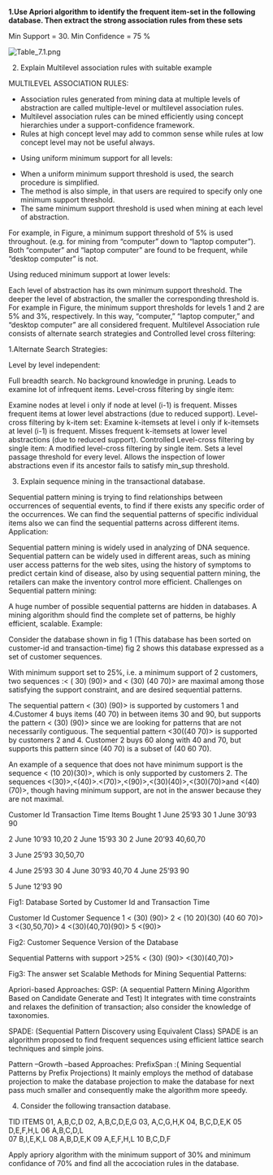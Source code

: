 **1.Use Apriori algorithm to identify the frequent item-set in the following database. Then extract the strong association rules from these sets**

Min Support = 30.  Min Confidence = 75 %

 ![Table_7.1.png](/Images/Table_7.1.png)



2. Explain Multilevel association rules with suitable example 


MULTILEVEL ASSOCIATION RULES:

- Association rules generated from mining data at multiple levels of abstraction are called multiple-level or multilevel association rules.
- Multilevel association rules can be mined efficiently using concept hierarchies under a support-confidence framework.
- Rules at high concept level may add to common sense while rules at low concept level may not be useful always.

* Using uniform minimum support for all levels:
- When a uniform minimum support threshold is used, the search procedure is simplified.
- The method is also simple, in that users are required to specify only one minimum support threshold.
- The same minimum support threshold is used when mining at each level of abstraction.

For example, in Figure, a minimum support threshold of 5% is used throughout.
(e.g. for mining from “computer” down to “laptop computer”).
Both “computer” and “laptop computer” are found to be frequent, while “desktop computer” is not.

Using reduced minimum support at lower levels:

Each level of abstraction has its own minimum support threshold.
The deeper the level of abstraction, the smaller the corresponding threshold is.
For example in Figure, the minimum support thresholds for levels 1 and 2 are 5% and 3%, respectively.
In this way, “computer,” “laptop computer,” and “desktop computer” are all considered frequent.
Multilevel Association rule consists of alternate search strategies and Controlled level cross filtering:

1.Alternate Search Strategies:

Level by level independent:

Full breadth search.
No background knowledge in pruning.
Leads to examine lot of infrequent items.
Level-cross filtering by single item:

Examine nodes at level i only if node at level (i-1) is frequent.
Misses frequent items at lower level abstractions (due to reduced support).
Level-cross filtering by k-item set:
Examine k-itemsets at level i only if k-itemsets at level (i-1) is frequent.
Misses frequent k-itemsets at lower level abstractions (due to reduced support).
Controlled Level-cross filtering by single item:
A modified level-cross filtering by single item.
Sets a level passage threshold for every level.
Allows the inspection of lower abstractions even if its ancestor fails to satisfy min_sup threshold.



3. Explain sequence mining in the transactional database.



Sequential pattern mining is trying to find relationships between occurrences of sequential events, to find if there exists any specific order of the occurrences.
We can find the sequential patterns of specific individual items also we can find the sequential patterns across different items.
Application:

Sequential pattern mining is widely used in analyzing of DNA sequence.
Sequential pattern can be widely used in different areas, such as mining user access patterns for the web sites, using the history of symptoms to predict certain kind of disease, also by using sequential pattern mining, the retailers can make the inventory control more efficient.
Challenges on Sequential pattern mining:

A huge number of possible sequential patterns are hidden in databases.
A mining algorithm should find the complete set of patterns, be highly efficient, scalable.
Example:

Consider the database shown in fig 1 (This database has been sorted on customer-id and transaction-time) fig 2 shows this database expressed as a set of customer sequences.

With minimum support set to 25%, i.e. a minimum support of 2 customers, two sequences :< ( 30) (90)> and < (30) (40 70)> are maximal among those satisfying the support constraint, and are desired sequential patterns.

The sequential pattern < (30) (90)> is supported by customers 1 and 4.Customer 4 buys items (40 70) in between items 30 and 90, but supports the pattern < (30) (90)> since we are looking for patterns that are not necessarily contiguous. The sequential pattern <30((40 70)> is supported by customers 2 and 4. Customer 2 buys 60 along with 40 and 70, but supports this pattern since (40 70) is a subset of (40 60 70).

An example of a sequence that does not have minimum support is the sequence < (10 20)(30)>, which is only supported by customers 2. The sequences <(30)>,<(40)>.<(70)>,<(90)>,<(30)(40)>,<(30)(70)>and <(40)(70)>, though having minimum support, are not in the answer because they are not maximal.

Customer Id	Transaction Time	Items Bought
1               June 25’93              30
1               June 30’93              90

2               June 10’93              10,20
2               June 15’93              30
2               June 20’93              40,60,70

3               June 25’93	        30,50,70

4               June 25’93              30
4               June 30’93              40,70
4               June 25’93              90

5               June 12’93              90


Fig1: Database Sorted by Customer Id and Transaction Time


Customer Id	Customer Sequence
1               < (30) (90)>
2               < (10 20)(30) (40 60 70)>
3               <(30,50,70)>
4               <(30)(40,70)(90)>
5               <(90)>

Fig2: Customer Sequence Version of the Database


Sequential Patterns with support >25%
< (30) (90)>
<(30)(40,70)>

Fig3: The answer set
Scalable Methods for Mining Sequential Patterns:

Apriori-based Approaches:
GSP: (A sequential Pattern Mining Algorithm Based on Candidate Generate and Test) It integrates with time constraints and relaxes the definition of transaction; also consider the knowledge of taxonomies.

SPADE: (Sequential Pattern Discovery using Equivalent Class) SPADE is an algorithm proposed to find frequent sequences using efficient lattice search techniques and simple joins.

Pattern –Growth –based Approaches:
PrefixSpan :( Mining Sequential Patterns by Prefix Projections) It mainly employs the method of database projection to make the database projection to make the database for next pass much smaller and consequently make the algorithm more speedy.



4. Consider the following transaction database.

TID	ITEMS
01,	A,B,C,D
02, 	A,B,C,D,E,G
03,	A,C,G,H,K
04,	B,C,D,E,K
05	D,E,F,H,L
06	A,B,C,D,L	
07	B,I,E,K,L
08	A,B,D,E,K
09	A,E,F,H,L
10	B,C,D,F

Apply apriory algorithm with the minimum support of 30% and minimum confidance of 70% and find all the accociation rules in the database.

	
